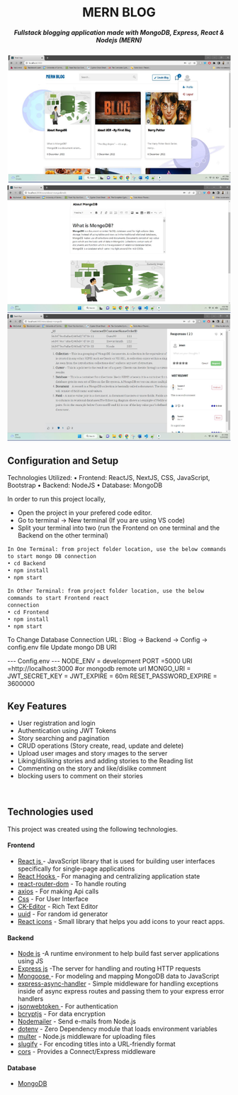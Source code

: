 <H1 align ="center" > MERN BLOG  </h1>
<h5  align ="center"> 
Fullstack blogging application made with MongoDB, Express, React & Nodejs (MERN) </h5>
<img src="Frontend/public/Screenshot 2023-05-19 231420.png" alt="Alt text" title="Optional title">
<img src="Frontend/public/Picture2.png" alt="Alt text" title="Optional title">
<img src="Frontend/public/Picture1.png" alt="Alt text" title="Optional title">
<br/>



## Configuration and Setup

Technologies Utilized:
• Frontend: ReactJS, NextJS, CSS, JavaScript, Bootstrap
• Backend: NodeJS
• Database: MongoDB

In order to run this project locally, 
- Open the project in your prefered code editor.
- Go to terminal -> New terminal (If you are using VS code)
- Split your terminal into two (run the Frontend on one terminal and the Backend on the other terminal)

```
In One Terminal: from project folder location, use the below commands to start mongo DB connection
• cd Backend
• npm install
• npm start
```
```
In Other Terminal: from project folder location, use the below commands to start Frontend react
connection
• cd Frontend
• npm install
• npm start
```

To Change Database Connection URL : Blog -> Backend -> Config -> config.env file Update mongo DB URI

 ---  Config.env  ---
NODE_ENV = development
PORT =5000
URI =http://localhost:3000 #or mongodb remote url
MONGO_URI = 
JWT_SECRET_KEY =
JWT_EXPIRE = 60m
RESET_PASSWORD_EXPIRE = 3600000 


##  Key Features

- User registration and login
- Authentication using JWT Tokens
- Story searching  and pagination 
- CRUD operations (Story create, read, update and delete)
- Upload user ımages and story ımages  to the server
- Liking/disliking stories and adding stories  to the Reading list
- Commenting  on the story and like/dislike comment
- blocking users to comment on their stories

<br/>

##  Technologies used

This project was created using the following technologies.

####  Frontend 

- [React js ](https://www.npmjs.com/package/react) - JavaScript library that is used for building user interfaces specifically for single-page applications
- [React Hooks  ](https://reactjs.org/docs/hooks-intro.html) - For managing and centralizing application state
- [react-router-dom](https://www.npmjs.com/package/react-router-dom) - To handle routing
- [axios](https://www.npmjs.com/package/axios) - For making Api calls
- [Css](https://developer.mozilla.org/en-US/docs/Web/CSS) - For User Interface
- [CK-Editor](https://ckeditor.com/docs/ckeditor5/latest/builds/guides/integration/frameworks/react.html) - Rich Text Editor 
- [uuid](https://www.npmjs.com/package/uuid) - For random id generator
- [React icons](https://react-icons.github.io/react-icons/) -
 Small library that helps you add icons  to your react apps.


####  Backend 


- [Node js](https://nodejs.org/en/) -A runtime environment to help build fast server applications using JS
- [Express js](https://www.npmjs.com/package/express) -The server for handling and routing HTTP requests
- [Mongoose  ](https://reactjs.org/docs/hooks-intro.html) - For modeling and mapping MongoDB data to JavaScript
- [express-async-handler](https://react-icons.github.io/react-icons/) - Simple middleware for handling exceptions inside of async express routes and passing them to your express error handlers 
- [jsonwebtoken  ](https://reactjs.org/docs/hooks-intro.html) - For authentication
- [bcryptjs](https://www.npmjs.com/package/react-router-dom) - For data encryption
- [Nodemailer](https://www.npmjs.com/package/axios) - Send e-mails from Node.js
- [dotenv](https://developer.mozilla.org/en-US/docs/Web/CSS) - Zero Dependency module that loads environment variables
- [multer](https://ckeditor.com/docs/ckeditor5/latest/builds/guides/integration/frameworks/react.html) - Node.js middleware for uploading files 
- [slugify](https://www.npmjs.com/package/uuid) - For encoding titles into a URL-friendly format
- [cors](https://www.npmjs.com/package/uuid) - Provides a Connect/Express middleware


####  Database 

 - [MongoDB ](https://www.npmjs.com/package/uuid)
 
